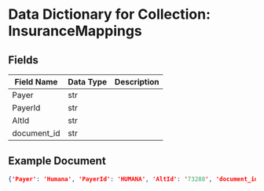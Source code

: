 # Data Dictionary for Collection: InsuranceMappings
## Fields
| Field Name | Data Type | Description |
|------------|-----------|-------------|
| Payer | str | |
| PayerId | str | |
| AltId | str | |
| document_id | str | |

## Example Document
```json
{'Payer': 'Humana', 'PayerId': 'HUMANA', 'AltId': '73288', 'document_id': '0PVxlm2SOo9kWCETCJWX'}
```
